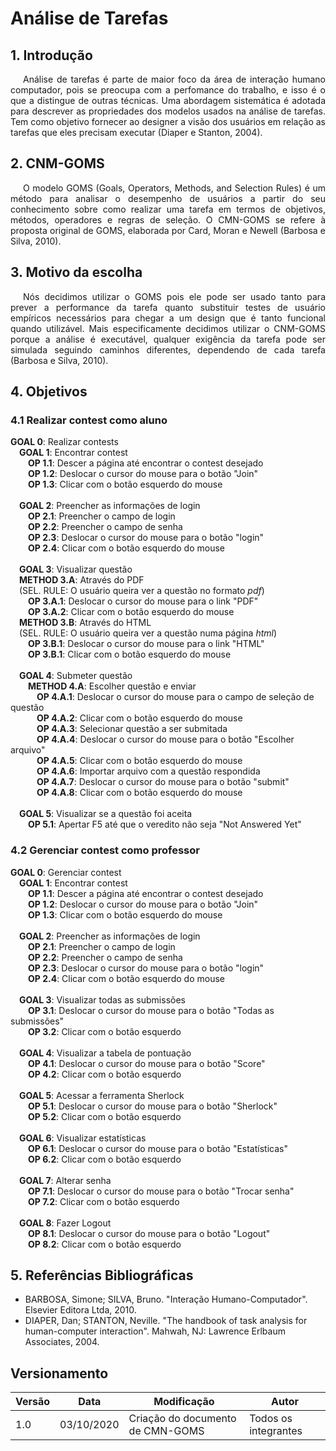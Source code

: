 # Análise de Tarefas

## 1. Introdução

<p style="text-indent: 20px; text-align: justify">
Análise de tarefas é parte de maior foco da área de interação humano computador, pois se preocupa com a perfomance do trabalho, e isso é o que a distingue de outras técnicas. Uma abordagem sistemática é adotada para descrever as propriedades dos modelos usados na análise de tarefas. Tem como objetivo fornecer ao designer a visão dos usuários em relação as tarefas que eles precisam executar (Diaper e Stanton, 2004).
</p>

## 2. CNM-GOMS

<p style="text-indent: 20px; text-align: justify"> 
O modelo GOMS (Goals, Operators, Methods, and Selection Rules) é um método para analisar o desempenho de usuários a partir do seu conhecimento sobre como realizar uma tarefa em termos de objetivos, métodos, operadores e regras de seleção. O CMN-GOMS se refere à proposta original de GOMS, elaborada por Card, Moran e Newell (Barbosa e Silva, 2010).
</p>

## 3. Motivo da escolha

<p style="text-indent: 20px; text-align: justify">
Nós decidimos utilizar o GOMS pois ele pode ser usado tanto para prever a performance da tarefa quanto substituir testes de usuário empíricos necessários para chegar a um design que é tanto funcional quando utilizável. Mais especificamente decidimos utilizar o CNM-GOMS porque a análise é executável, qualquer exigência da tarefa pode ser simulada seguindo caminhos diferentes, dependendo de cada tarefa (Barbosa e Silva, 2010).
</p>

## 4. Objetivos

### 4.1 Realizar contest como aluno

<p>
<b>GOAL 0</b>: Realizar contests
<br>&emsp;<b>GOAL 1</b>: Encontrar contest
<br>&emsp;&emsp;<b>OP 1.1</b>: Descer a página até encontrar o contest desejado
<br>&emsp;&emsp;<b>OP 1.2</b>: Deslocar o cursor do mouse para o botão "Join"
<br>&emsp;&emsp;<b>OP 1.3</b>: Clicar com o botão esquerdo do mouse
<br>
<br>&emsp;<b>GOAL 2</b>: Preencher as informações de login
<br>&emsp;&emsp;<b>OP 2.1</b>: Preencher o campo de login
<br>&emsp;&emsp;<b>OP 2.2</b>: Preencher o campo de senha
<br>&emsp;&emsp;<b>OP 2.3</b>: Deslocar o cursor do mouse para o botão "login"
<br>&emsp;&emsp;<b>OP 2.4</b>: Clicar com o botão esquerdo do mouse
<br>
<br>&emsp;<b>GOAL 3</b>: Visualizar questão
<br>&emsp;<b>METHOD 3.A</b>: Através do PDF
<br>&emsp;(SEL. RULE: O usuário queira ver a questão no formato <i>pdf</i>)
<br>&emsp;&emsp;<b>OP 3.A.1</b>: Deslocar o cursor do mouse para o link "PDF"
<br>&emsp;&emsp;<b>OP 3.A.2</b>: Clicar com o botão esquerdo do mouse
<br>&emsp;<b>METHOD 3.B</b>: Através do HTML
<br>&emsp;(SEL. RULE: O usuário queira ver a questão numa página <i>html</i>)
<br>&emsp;&emsp;<b>OP 3.B.1</b>: Deslocar o cursor do mouse para o link "HTML"
<br>&emsp;&emsp;<b>OP 3.B.1</b>: Clicar com o botão esquerdo do mouse
<br>
<br>&emsp;<b>GOAL 4</b>: Submeter questão
<br>&emsp;&emsp;<b>METHOD 4.A</b>: Escolher questão e enviar
<br>&emsp;&emsp;&emsp;<b>OP 4.A.1</b>: Deslocar o cursor do mouse para o campo de seleção de questão
<br>&emsp;&emsp;&emsp;<b>OP 4.A.2</b>: Clicar com o botão esquerdo do mouse
<br>&emsp;&emsp;&emsp;<b>OP 4.A.3</b>: Selecionar questão a ser submitada
<br>&emsp;&emsp;&emsp;<b>OP 4.A.4</b>: Deslocar o cursor do mouse para o botão "Escolher arquivo"
<br>&emsp;&emsp;&emsp;<b>OP 4.A.5</b>: Clicar com o botão esquerdo do mouse
<br>&emsp;&emsp;&emsp;<b>OP 4.A.6</b>: Importar arquivo com a questão respondida
<br>&emsp;&emsp;&emsp;<b>OP 4.A.7</b>: Deslocar o cursor do mouse para o botão "submit"
<br>&emsp;&emsp;&emsp;<b>OP 4.A.8</b>: Clicar com o botão esquerdo do mouse
<br>
<br>&emsp;<b>GOAL 5</b>: Visualizar se a questão foi aceita
<br>&emsp;&emsp;<b>OP 5.1</b>: Apertar F5 até que o veredito não seja "Not Answered Yet"
</p>

### 4.2 Gerenciar contest como professor

<p>
<b>GOAL 0</b>: Gerenciar contest
<br>&emsp;<b>GOAL 1</b>: Encontrar contest
<br>&emsp;&emsp;<b>OP 1.1</b>: Descer a página até encontrar o contest desejado
<br>&emsp;&emsp;<b>OP 1.2</b>: Deslocar o cursor do mouse para o botão "Join"
<br>&emsp;&emsp;<b>OP 1.3</b>: Clicar com o botão esquerdo do mouse
<br>
<br>&emsp;<b>GOAL 2</b>: Preencher as informações de login
<br>&emsp;&emsp;<b>OP 2.1</b>: Preencher o campo de login
<br>&emsp;&emsp;<b>OP 2.2</b>: Preencher o campo de senha
<br>&emsp;&emsp;<b>OP 2.3</b>: Deslocar o cursor do mouse para o botão "login"
<br>&emsp;&emsp;<b>OP 2.4</b>: Clicar com o botão esquerdo do mouse
<br>
<br>&emsp;<b>GOAL 3</b>: Visualizar todas as submissões
<br>&emsp;&emsp;<b>OP 3.1</b>: Deslocar o cursor do mouse para o botão "Todas as submissões"
<br>&emsp;&emsp;<b>OP 3.2</b>: Clicar com o botão esquerdo
<br>
<br>&emsp;<b>GOAL 4</b>: Visualizar a tabela de pontuação
<br>&emsp;&emsp;<b>OP 4.1</b>: Deslocar o cursor do mouse para o botão "Score"
<br>&emsp;&emsp;<b>OP 4.2</b>: Clicar com o botão esquerdo
<br>
<br>&emsp;<b>GOAL 5</b>: Acessar a ferramenta Sherlock
<br>&emsp;&emsp;<b>OP 5.1</b>: Deslocar o cursor do mouse para o botão "Sherlock"
<br>&emsp;&emsp;<b>OP 5.2</b>: Clicar com o botão esquerdo
<br>
<br>&emsp;<b>GOAL 6</b>: Visualizar estatísticas
<br>&emsp;&emsp;<b>OP 6.1</b>: Deslocar o cursor do mouse para o botão "Estatísticas"
<br>&emsp;&emsp;<b>OP 6.2</b>: Clicar com o botão esquerdo
<br>
<br>&emsp;<b>GOAL 7</b>: Alterar senha
<br>&emsp;&emsp;<b>OP 7.1</b>: Deslocar o cursor do mouse para o botão "Trocar senha"
<br>&emsp;&emsp;<b>OP 7.2</b>: Clicar com o botão esquerdo
<br>
<br>&emsp;<b>GOAL 8</b>: Fazer Logout
<br>&emsp;&emsp;<b>OP 8.1</b>: Deslocar o cursor do mouse para o botão "Logout"
<br>&emsp;&emsp;<b>OP 8.2</b>: Clicar com o botão esquerdo
<br>
</p>

## 5. Referências Bibliográficas

- BARBOSA, Simone; SILVA, Bruno. "Interação Humano-Computador". Elsevier Editora Ltda, 2010.
- DIAPER, Dan; STANTON, Neville. "The handbook of task analysis for human-computer interaction". Mahwah, NJ: Lawrence Erlbaum Associates, 2004.


## Versionamento
| Versão | Data | Modificação | Autor |
|--|--|--|--|
| 1.0 | 03/10/2020 | Criação do documento de CMN-GOMS | Todos os integrantes |
